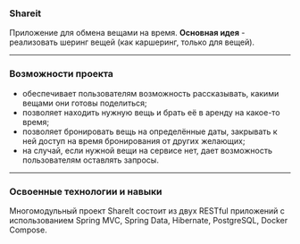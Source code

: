 ### Shareit<br/>
Приложение для обмена вещами на время. **Основная идея**  -  реализовать шеринг вещей (как каршеринг, только для вещей).
____
### Возможности проекта
- обеспечивает пользователям возможность рассказывать, какими вещами они готовы поделиться;
- позволяет находить нужную вещь и брать её в аренду на какое-то время;
- позволяет бронировать вещь на определённые даты, закрывать к ней доступ на время бронирования от других желающих;
- на случай, если нужной вещи на сервисе нет, дает возможность пользователям оставлять запросы. 
____
### Освоенные технологии и навыки
Многомодульный проект ShareIt состоит из двух RESTful приложений с использованием Spring MVC, Spring Data, Hibernate, PostgreSQL, Docker Compose.
